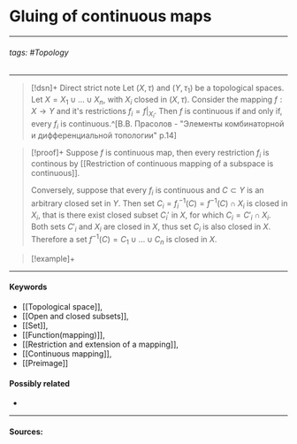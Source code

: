 # Gluing of continuous maps
***
###### tags: #Topology 
***
>[!dsn]+ Direct strict note
>Let $(X,\tau)$ and $(Y,\tau_{1})$ be a topological spaces. Let $X=X_{1}\cup\dots\cup X_{n}$, with $X_{i}$ closed in $(X,\tau)$. Consider the mapping $f:X\to Y$ and it's restrictions $f_{i}=f|_{X_{i}}$. Then $f$ is continuous if and only if, every $f_{i}$ is continuous.^[В.В. Прасолов - "Элементы комбинаторной и дифференциальной топологии" p.14]

>[!proof]+
>Suppose $f$ is continuous map, then every restriction $f_{i}$ is continous by [[Restriction of continuous mapping of a subspace is continuous]].
>
>Conversely, suppose that every $f_{i}$ is continuous and $C\subset Y$ is an arbitrary closed set in $Y$. Then set $C_{i}=f_{i}^{-1}(C)=f^{-1}(C)\cap X_{i}$ is closed in $X_{i}$, that is there exist closed subset $C_{i}'$ in $X$, for which $C_{i}=C'_{i}\cap X_{i}$. Both sets $C'_{i}$ and $X_{i}$ are closed in $X$, thus set $C_{i}$ is also closed in $X$. Therefore a set $f^{-1}(C)=C_{1}\cup\dots\cup C_{n}$ is closed in $X$.

>[!example]+ 
>
***
#### Keywords
- [[Topological space]],
- [[Open and closed subsets]],
- [[Set]],
- [[Function(mapping)]],
- [[Restriction and extension of a mapping]],
- [[Continuous mapping]],
- [[Preimage]]
#### Possibly related
- 
***
#### Sources:
